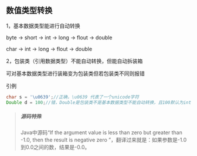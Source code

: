 ## 数值类型转换

1，基本数据类型能进行自动转换

byte -> short -> int -> long -> flout -> double

char -> int  -> long -> flout -> double

2，包装类（引用数据类型）不能自动转换，但能自动拆装箱

可对基本数据类型进行装箱变为包装类但若包装类不同则报错

引例

```Java
char s = '\u0639';//正确，\u0639 代表了一个unicode字符
Double d = 100;//错，Double是包装类不是基本数据类型不能自动转换，且100默认为int类型包装类为Integer与Double没有关系所以错误
```

> ##### 源码特殊
>
> Java中源码&ldquo;If the argument value is less than zero but greater than -1.0, then the result is negative zero &rdquo;，翻译过来就是：如果参数是-1.0到0.0之间的数，结果是-0.0。
